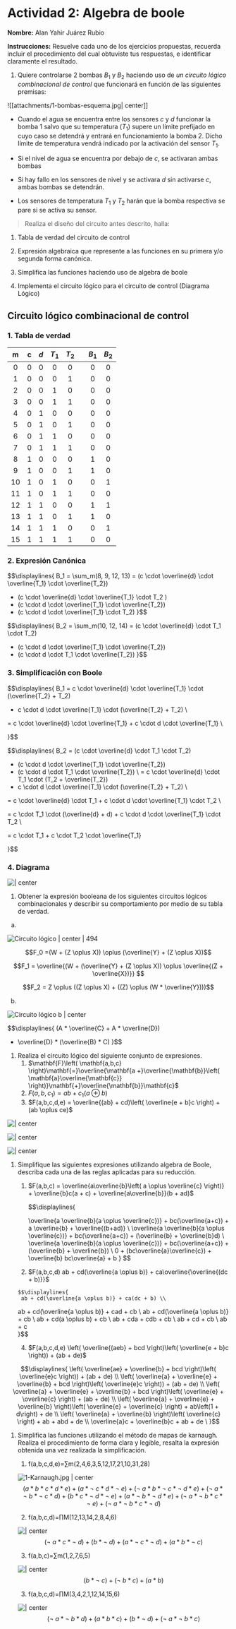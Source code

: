 # Actividad 2: Algebra de boole

**Nombre:** Alan Yahir Juárez Rubio

**Instrucciones:** Resuelve cada uno de los ejercicios propuestas, recuerda incluir el procedimiento del cual obtuviste tus respuestas, e identificar claramente el resultado.

1.  Quiere controlarse 2 bombas $B_1$ y $B_2$ haciendo uso de _un circuito lógico combinacional de control_ que funcionará en función de las siguientes premisas:

![[attachments/1-bombas-esquema.jpg| center]]


- Cuando el agua se encuentra entre los sensores $c$ y $d$ funcionar la bomba 1 salvo que su temperatura ($T_1$) supere un límite prefijado en cuyo caso se detendrá y entrará en funcionamiento la bomba 2. Dicho límite de temperatura vendrá indicado por la activación del sensor $T_1$.

- Si el nivel de agua se encuentra por debajo de $c$, se activaran ambas bombas

- Si hay fallo en los sensores de nivel y se activara $d$ sin activarse $c$, ambas bombas se detendrán.

- Los sensores de temperatura $T_1$ y $T_2$ harán que la bomba respectiva se pare si se activa su sensor.

> Realiza el diseño del circuito antes descrito, halla:

1.  Tabla de verdad del circuito de control

2.  Expresión algebraica que represente a las funciones en su primera y/o segunda forma canónica.

3.  Simplifica las funciones haciendo uso de algebra de boole

4.  Implementa el circuito lógico para el circuito de control (Diagrama Lógico)

<div style="page-break-after: always;"></div>

## Circuito lógico combinacional de control

### 1. Tabla de verdad

|  m  |  c  | $d$ | $T_1$ | $T_2$ |     | $B_1$ | $B_2$ |
|:---:|:---:|:---:|:-----:|:-----:| --- |:-----:|:-----:|
|  0  |  0  |  0  |   0   |   0   |     |   0   |   0   |
|  1  |  0  |  0  |   0   |   1   |     |   0   |   0   |
|  2  |  0  |  0  |   1   |   0   |     |   0   |   0   |
|  3  |  0  |  0  |   1   |   1   |     |   0   |   0   |
|  4  |  0  |  1  |   0   |   0   |     |   0   |   0   |
|  5  |  0  |  1  |   0   |   1   |     |   0   |   0   |
|  6  |  0  |  1  |   1   |   0   |     |   0   |   0   |
|  7  |  0  |  1  |   1   |   1   |     |   0   |   0   |
|  8  |  1  |  0  |   0   |   0   |     |   1   |   0   |
|  9  |  1  |  0  |   0   |   1   |     |   1   |   0   |
| 10  |  1  |  0  |   1   |   0   |     |   0   |   1   |
| 11  |  1  |  0  |   1   |   1   |     |   0   |   0   |
| 12  |  1  |  1  |   0   |   0   |     |   1   |   1   |
| 13  |  1  |  1  |   0   |   1   |     |   1   |   0   |
| 14  |  1  |  1  |   1   |   0   |     |   0   |   1   |
| 15  |  1  |  1  |   1   |   1   |     |   0   |   0   |

### 2. Expresión Canónica

<!-- \sum _{m \in \{8, 9, 12, 13\}} -->

$$\displaylines{ B_1 = \sum_m(8, 9, 12, 13) 
= (c \cdot \overline{d} \cdot \overline{T_1} \cdot \overline{T_2})
+ (c \cdot \overline{d} \cdot \overline{T_1} \cdot T_2 )
+ (c \cdot d \cdot \overline{T_1} \cdot \overline{T_2})
+ (c \cdot d \cdot \overline{T_1} \cdot T_2)
}$$

$$\displaylines{ B_2 = \sum_m(10, 12, 14) 
= (c \cdot \overline{d} \cdot T_1 \cdot T_2)
+ (c \cdot d \cdot \overline{T_1} \cdot \overline{T_2})
+ (c \cdot d \cdot T_1 \cdot \overline{T_2})
}$$

### 3. Simplificación con Boole

$$\displaylines{ B_1
= c \cdot \overline{d} \cdot \overline{T_1} \cdot (\overline{T_2} + T_2)
+ c \cdot d \cdot \overline{T_1} \cdot (\overline{T_2} + T_2) \\

= c \cdot \overline{d} \cdot \overline{T_1} + c \cdot d \cdot \overline{T_1} \\

}$$

$$\displaylines{ B_2
= (c \cdot \overline{d} \cdot T_1 \cdot T_2)
+ (c \cdot d \cdot \overline{T_1} \cdot \overline{T_2})
+ (c \cdot d \cdot T_1 \cdot \overline{T_2}) \\
= c \cdot \overline{d} \cdot T_1 \cdot (T_2 + \overline{T_2})
+ c \cdot d \cdot \overline{T_1} \cdot (\overline{T_2} + T_2) \\

= c \cdot \overline{d} \cdot T_1 + c \cdot d \cdot \overline{T_1} \cdot T_2 \\

= c \cdot T_1 \cdot (\overline{d} + d) + c \cdot d \cdot \overline{T_1} \cdot T_2 \\

= c \cdot T_1 + c \cdot T_2 \cdot \overline{T_1}
  
}$$

<div style="page-break-after: always;"></div>

### 4. Diagrama

![ | center](attachments/1-circuito-lógico.jpg)


<div style="page-break-after: always;"></div>
 
1.  Obtener la expresión booleana de los siguientes circuitos lógicos combinacionales y describir su comportamiento por medio de su tabla de verdad.
 

<ol type="a">
	<li></li>
</ol>



![Circuito lógico |  center | 494](attachments/2-circuito-lógico-a.jpg)

$$F_0 =(W + (Z \oplus X)) \oplus (\overline{Y} + (Z \oplus X))$$

$$F_1 = \overline{(W + (\overline{Y} + (Z \oplus X)) \oplus \overline{(Z + \overline{X})}} $$

$$F_2 = Z \oplus ((Z \oplus X) + ((Z) \oplus (W * \overline{Y})))$$

<ol start="2" type="a">
	<li></li>
</ol>

![Circuito lógico b | center](attachments/3-circuito-lógico-b.jpg)

$$\displaylines{
(A * \overline{C} + A * \overline{D})
+ \overline{D} * (\overline{B} * C)
}$$


1.  Realiza el circuito lógico del siguiente conjunto de expresiones.
	1.  $\mathbf{F}\left( \mathbf{a,b,c} \right)\mathbf{=}\overline{\mathbf{a +}\overline{\mathbf{b}}\left( \mathbf{a}\overline{\mathbf{c}} \right)}\mathbf{+}\overline{\mathbf{b}}\mathbf{c}$
	2.  $F\left( a,b,c_{1} \right) = ab + c_{1}(a \oplus b)$
	3.  $F(a,b,c,d,e) = \overline{(ab} + cd)\left( \overline{e + b}c \right) + (ab \oplus ce)$

![ | center](attachments/4-circuito-lógico.jpg)


![ | center](attachments/5-circuito-lógico.jpg)

![ | center](attachments/6-circuito-lógico.jpg)

1. Simplifique las siguientes expresiones utilizando algebra de Boole, describa cada una de las reglas aplicadas para su reducción.
	1.  $F(a,b,c) = \overline{a\overline{b}\left( a \oplus \overline{c} \right)} + \overline{b}c(a + c) + \overline{a\overline{b}}(b + ad)$
	   
		$$\displaylines{
		
		\overline{a \overline{b}(a \oplus \overline{c})} + bc(\overline{a+c}) + a \overline{b} + \overline{(b+ad)} \\
		\overline{a \overline{b}(a \oplus \overline{c})} + bc(\overline{a+c}) + (\overline{b} + \overline{b}d) \\
		\overline{a \overline{b}(a \oplus \overline{c})} + bc(\overline{a+c}) + (\overline{b} + \overline{b}) \\
		0 + (bc\overline{a}\overline{c}) + \overline{b}
		bc\overline{a} + b
		}
	$$
	   
	3.  $F(a,b,c,d) ab + cd(\overline{a \oplus b)} + ca\overline{\overline{(dc + b)}}$
	   
	   $$\displaylines{
	    ab + cd(\overline{a \oplus b)} + ca(dc + b) \\
	ab + cd(\overline{a \oplus b)} + cad + cb \\
	ab + cd(\overline{a \oplus b)} + cb \\
	ab + cd(a \oplus b) + cb \\
	ab + cda + cdb + cb \\
	ab + cd + cb \\
	ab + c \
	    }$$
	   
	4.  $F(a,b,c,d,e) \left( \overline{(aeb} + bcd \right)\left( \overline{e + b}c \right)) + (ab + de)$

$$\displaylines{
\left( \overline{ae} + \overline{b} + bcd \right)\left( \overline{e}c \right)) + (ab + de) \\
\left( \overline{a} + \overline{e} + \overline{b} + bcd \right)\left( \overline{e}c \right)) + (ab + de) \\
\left( \overline{a} + \overline{e} + \overline{b} + bcd \right)\left( \overline{e} + \overline{c} \right) + (ab + de) \\
\left( \overline{a} + \overline{e} + \overline{b} \right)\left( \overline{e} + \overline{c} \right) + ab\left(1 + d\right) + de \\
\left( \overline{a} + \overline{b} \right)\left( \overline{c} \right) + ab + abd + de \\
\overline{a}c + \overline{b}c + ab + de \
}$$

 
1. Simplifica las funciones utilizando el método de mapas de karnaugh. Realiza el procedimiento de forma clara y legible, resalta la expresión obtenida una vez realizada la simplificación.
	1.  f(a,b,c,d,e)=∑m(2,4,6,3,5,12,17,21,10,31,28)
	 
	
	![1-Karnaugh.jpg | center](attachments/1-Karnaugh.jpg)
	$$(a*b*c*d*e)+(a*¬\ c*d*¬\ e)+(¬\ a*b*¬\ c*¬\ d*e)+(¬\ a*¬\ b*¬\ c*d)+(b*c*¬\ d*¬\ e)+(a*¬\ b*¬\ d*e)+(¬\ a*¬\ b*c*¬\ e)+(¬\ a*¬\ b*c*¬\ d)$$
	
	2.  f(a,b,c,d)=∏M(12,13,14,2,8,4,6)
	
	![ | center](attachments/2-Karnaugh.jpg)
	$$(¬\ a*c*¬\ d)+(b*¬\ d)+(a*¬\ c*¬\ d)+(a*b*¬\ c)$$
	
	3.  f(a,b,c)=∑m(1,2,7,6,5)
	   
	![ | center](attachments/3-Karnaugh.jpg)
	$$(b*¬\ c)+(¬\ b*c)+(a*b)$$
	
	3.  f(a,b,c,d)=∏M(3,4,2,1,12,14,15,6)
	
	![ | center](attachments/4-Karnaugh.jpg)
	$$(¬\ a*¬\ b*d)+(a*b*c)+(b*¬\ d)+(¬\ a*¬\ b*c)$$